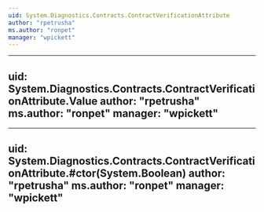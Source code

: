 ```yaml
---
uid: System.Diagnostics.Contracts.ContractVerificationAttribute
author: "rpetrusha"
ms.author: "ronpet"
manager: "wpickett"
---
```


---
uid: System.Diagnostics.Contracts.ContractVerificationAttribute.Value
author: "rpetrusha"
ms.author: "ronpet"
manager: "wpickett"
---

---
uid: System.Diagnostics.Contracts.ContractVerificationAttribute.#ctor(System.Boolean)
author: "rpetrusha"
ms.author: "ronpet"
manager: "wpickett"
---
